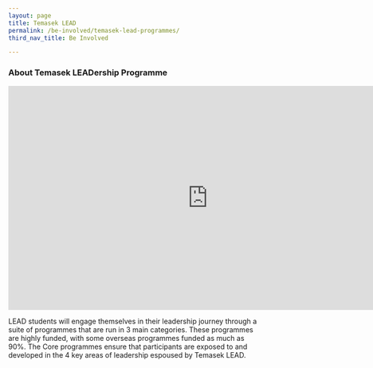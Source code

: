 ```yaml
---
layout: page
title: Temasek LEAD
permalink: /be-involved/temasek-lead-programmes/
third_nav_title: Be Involved

---
```


### About Temasek LEADership Programme ###

<iframe width="800" height="450" style="display:block;margin-left:auto;margin-right:auto;" src="https://www.youtube.com/embed/XKqE11UnsSE" frameborder="0" allow="accelerometer; autoplay; encrypted-media; gyroscope; picture-in-picture" allowfullscreen></iframe>

LEAD students will engage themselves in their leadership journey through a suite of programmes that are run in 3 main categories. These programmes are highly funded, with some overseas programmes funded as much as 90%. The Core programmes ensure that participants are exposed to and developed in the 4 key areas of leadership espoused by Temasek LEAD.